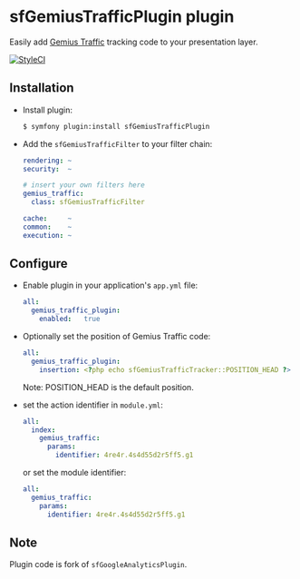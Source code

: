 # sfGemiusTrafficPlugin plugin #

Easily add [Gemius Traffic](http://www.gemius.pl/) tracking code to your presentation layer.

[![StyleCI](https://styleci.io/repos/49592179/shield?style=plastic&branch=master)](https://styleci.io/repos/49592179)

## Installation ##

  * Install plugin:

    ~~~sh
    $ symfony plugin:install sfGemiusTrafficPlugin
    ~~~

  * Add the `sfGemiusTrafficFilter` to your filter chain:

    ~~~yaml
    rendering: ~
    security:  ~

    # insert your own filters here
    gemius_traffic:
      class: sfGemiusTrafficFilter

    cache:     ~
    common:    ~
    execution: ~
    ~~~

## Configure ##

  * Enable plugin in your application's `app.yml` file:

    ~~~yaml
    all:
      gemius_traffic_plugin:
        enabled:   true
    ~~~

  * Optionally set the position of Gemius Traffic code:

    ~~~yaml
    all:
      gemius_traffic_plugin:
        insertion: <?php echo sfGemiusTrafficTracker::POSITION_HEAD ?>
    ~~~

    Note: POSITION_HEAD is the default position.

  * set the action identifier in `module.yml`:

    ~~~yaml
    all:
      index:
        gemius_traffic:
          params:
            identifier: 4re4r.4s4d55d2r5ff5.g1
    ~~~

    or set the module identifier:

    ~~~yaml
    all:
      gemius_traffic:
        params:
          identifier: 4re4r.4s4d55d2r5ff5.g1
    ~~~

## Note ##

Plugin code is fork of `sfGoogleAnalyticsPlugin`.
